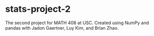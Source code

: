 # stats-project-2

The second project for MATH 408 at USC. Created using NumPy and pandas with Jadon Gaertner, Luy Kim, and Brian Zhao. 
